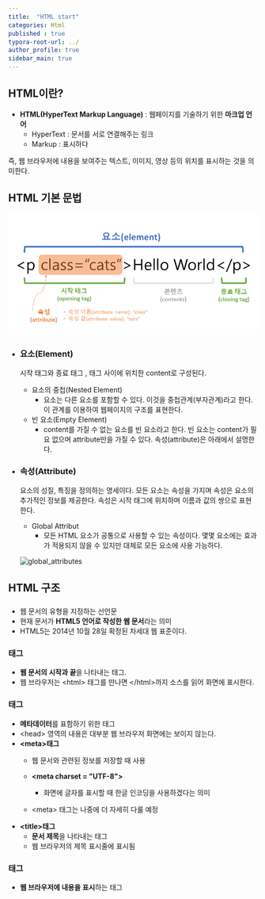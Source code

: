 ```yaml
---
title:  "HTML start"
categories: Html
published : true
typora-root-url: ../
author_profile: true
sidebar_main: true
---
```

## HTML이란?
- **HTML(HyperText Markup Language)** : 웹페이지를 기술하기 위한 **마크업 언어**
  - HyperText : 문서를 서로 연결해주는 링크
  - Markup : 표시하다  

즉, 웹 브라우저에 내용을 보여주는 텍스트, 이미지, 영상 등의 위치를 표시하는 것을 의미한다.

## HTML 기본 문법
![HTMLtag](/images/2023-07-29-HTML_start/HTMLtag.png)

- ### 요소(Element)

    시작 태그와 종료 태그 , 태그 사이에 위치한 content로 구성된다.
    - 요소의 중첩(Nested Element)
        - 요소는 다른 요소를 포함할 수 있다. 이것을 중첩관계(부자관계)라고 한다. 이 관계를 이용하여 웹페이지의 구조를 표현한다.
    - 빈 요소(Empty Element)
        - content를 가질 수 없는 요소를 빈 요소라고 한다. 빈 요소는 content가 필요 없으며 attribute만을 가질 수 있다. 속성(attribute)은 아래에서 설명한다.


- ### 속성(Attribute)
    요소의 성질, 특징을 정의하는 명세이다. 모든 요소는 속성을 가지며 속성은 요소의 추가적인 정보를 제공한다. 속성은 시작 태그에 위치하며 이름과 값의 쌍으로 표현한다.
    - Global Attribut
        - 모든 HTML 요소가 공통으로 사용할 수 있는 속성이다. 몇몇 요소에는 효과가 적용되지 않을 수 있지만 대체로 모든 요소에 사용 가능하다.
    
    ![global_attributes](/images/2023-07-29-HTML_start/global_attributes.png)

## HTML 구조
### <!DOCTYPE html>
- 웹 문서의 유형을 지정하는 선언문
- 현재 문서가 **HTML5 언어로 작성한 웹 문서**라는 의미
- HTML5는 2014년 10월 28일 확정된 차세대 웹 표준이다. 

### <html> 태그
- **웹 문서의 시작과 끝**을 나타내는 태그.
- 웹 브라우저는 \<html> 태그를 만나면 \</html>까지 소스를 읽어 화면에 표시한다.

### <head> 태그
- **메타데이터**를 표함하기 위한 태그 
- \<head> 영역의 내용은 대부분 웹 브라우저 화면에는 보이지 않는다.
- **\<meta>태그**
    - 웹 문서와 관련된 정보를 저장할 때 사용
    - **\<meta charset = "UTF-8">**
        - 화면에 글자를 표시할 때 한글 인코딩을 사용하겠다는 의미

    - \<meta> 태그는 나중에 더 자세히 다룰 예정
- **\<title>태그**
    - **문서 제목**을 나타내는 태그
    - 웹 브라우저의 제목 표시줄에 표시됨

### <body> 태그
- **웹 브라우저에 내용을 표시**하는 태그

